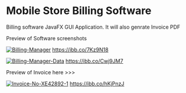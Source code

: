 # Mobile Store Billing Software

Billing software JavaFX GUI Application.
It will also genrate Invoice PDF 



Preview of Software screenshots

<a href="https://ibb.co/bNj9F2m"><img src="https://i.ibb.co/j39XzWf/Billing-Manager.png" alt="Billing-Manager" border="0"></a>
https://ibb.co/7Kz9N18


<a href="https://ibb.co/xLsJhHt"><img src="https://i.ibb.co/kByQK1s/Billing-Manager-Data.png" alt="Billing-Manager-Data" border="0"></a>
https://ibb.co/Cwj9JM7


Preview of Invoice here >>>


<a href="https://ibb.co/hKjPnzJ"><img src="https://i.ibb.co/30qD8Z9/Invoice-No-XE42892-1.jpg" alt="Invoice-No-XE42892-1" border="0"></a>
https://ibb.co/hKjPnzJ
